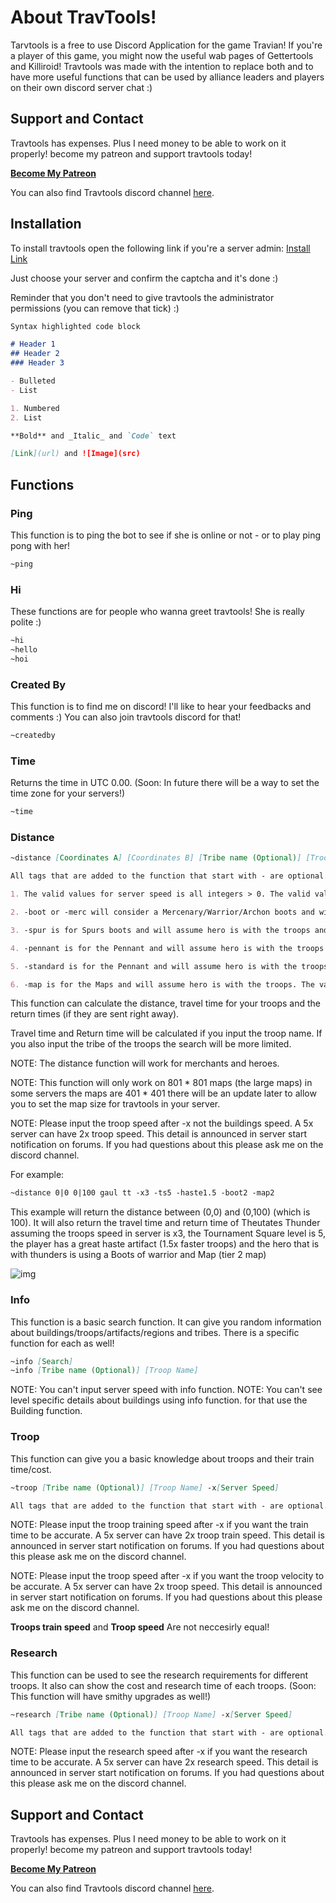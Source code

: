 # About TravTools!

Tarvtools is a free to use Discord Application for the game Travian! If you're a player of this game, you might now the useful wab pages of Gettertools and Killiroid! Travtools was made with the intention to replace both and to have more useful functions that can be used by alliance leaders and players on their own discord server chat :)

## Support and Contact

Travtools has expenses. Plus I need money to be able to work on it properly! become my patreon and support travtools today!

**[Become My Patreon](https://www.patreon.com/travtools)**

You can also find Travtools discord channel [here](https://discord.gg/CxKEWtE).

## Installation

To install travtools open the following link if you're a server admin: [Install Link](https://discordapp.com/oauth2/authorize?client_id=417397766931611648&scope=bot&permissions=8)

Just choose your server and confirm the captcha and it's done :)

Reminder that you don't need to give travtools the administrator permissions (you can remove that tick) :)

```markdown
Syntax highlighted code block

# Header 1
## Header 2
### Header 3

- Bulleted
- List

1. Numbered
2. List

**Bold** and _Italic_ and `Code` text

[Link](url) and ![Image](src)
```

## Functions

### Ping

This function is to ping the bot to see if she is online or not - or to play ping pong with her!

```markdown
~ping
```

### Hi

These functions are for people who wanna greet travtools! She is really polite :)

```markdown
~hi
~hello
~hoi
```

### Created By

This function is to find me on discord! I'll like to hear your feedbacks and comments :) You can also join travtools discord for that!

```markdown
~createdby
```

### Time

Returns the time in UTC 0.00. (Soon: In future there will be a way to set the time zone for your servers!)

```markdown
~time
```

### Distance

```markdown
~distance [Coordinates A] [Coordinates B] [Tribe name (Optional)] [Troop Name (Optional)] -x[Server Speed] -ts[TS level] -haste[Haste Artifact Rate] -(boot|merc)[Tire] -spur[Tire] -pennant[Tire] -standard[Tire] -map[Tire]

All tags that are added to the function that start with - are optional. About them pay attention that:

1. The valid values for server speed is all integers > 0. The valid values for ts option is 1 to 20. The valid values for haste option are 1, 1.5 and 2

2. -boot or -merc will consider a Mercenary/Warrior/Archon boots and will assume the hero is with troops. The valid values for this option are 1,2 or 3 (the tier of the boot)

3. -spur is for Spurs boots and will assume hero is with the troops and is mounted. The valid values for this option are 1,2 or 3 (the tier of the boot)

4. -pennant is for the Pennant and will assume hero is with the troops and that the target location is a village of yours. The valid values for this option are 1,2 or 3 (the tier of the item)

5. -standard is for the Pennant and will assume hero is with the troops and that the target location is a village in your confedracy. The valid values for this option are 1,2 or 3 (the tier of the item)

6. -map is for the Maps and will assume hero is with the troops. The valid values for this option are 1,2 or 3 (the tier of the item)

```
This function can calculate the distance, travel time for your troops and the return times (if they are sent right away).

Travel time and Return time will be calculated if you input the troop name. If you also input the tribe of the troops the search will be more limited.

NOTE: The distance function will work for merchants and heroes.

NOTE: This function will only work on 801 * 801 maps (the large maps) in some servers the maps are 401 * 401 there will be an update later to allow you to set the map size for travtools in your server.

NOTE: Please input the troop speed after -x not the buildings speed. A 5x server can have 2x troop speed. This detail is announced in server start notification on forums. If you had questions about this please ask me on the discord channel.

For example:
```markdown
~distance 0|0 0|100 gaul tt -x3 -ts5 -haste1.5 -boot2 -map2
```

This example will return the distance between (0,0) and (0,100) (which is 100). It will also return the travel time and return time of Theutates Thunder assuming the troops speed in server is x3, the Tournament Square level is 5, the player has a great haste artifact (1.5x faster troops) and the hero that is with thunders is using a Boots of warrior and Map (tier 2 map)

![img](https://cdn.discordapp.com/attachments/382038627758243841/550325836574883862/distance.png)

### Info

This function is a basic search function. It can give you random information about buildings/troops/artifacts/regions and tribes. There is a specific function for each as well!

```markdown
~info [Search]
~info [Tribe name (Optional)] [Troop Name]
```

NOTE: You can't input server speed with info function.
NOTE: You can't see level specific details about buildings using info function. for that use the Building function.

### Troop

This function can give you a basic knowledge about troops and their train time/cost.

```markdown
~troop [Tribe name (Optional)] [Troop Name] -x[Server Speed]

All tags that are added to the function that start with - are optional.
```

NOTE: Please input the troop training speed after -x if you want the train time to be accurate. A 5x server can have 2x troop train speed. This detail is announced in server start notification on forums. If you had questions about this please ask me on the discord channel.

NOTE: Please input the troop speed after -x if you want the troop velocity to be accurate. A 5x server can have 2x troop speed. This detail is announced in server start notification on forums. If you had questions about this please ask me on the discord channel.

**Troops train speed** and **Troop speed** Are not neccesirly equal!

### Research

This function can be used to see the research requirements for different troops. It also can show the cost and research time of each troops. (Soon: This function will have smithy upgrades as well!)

```markdown
~research [Tribe name (Optional)] [Troop Name] -x[Server Speed]

All tags that are added to the function that start with - are optional.
```

NOTE: Please input the research speed after -x if you want the research time to be accurate. A 5x server can have 2x research speed. This detail is announced in server start notification on forums. If you had questions about this please ask me on the discord channel.

## Support and Contact

Travtools has expenses. Plus I need money to be able to work on it properly! become my patreon and support travtools today!

**[Become My Patreon](https://www.patreon.com/travtools)**

You can also find Travtools discord channel [here](https://discord.gg/CxKEWtE).
